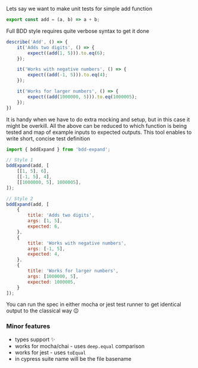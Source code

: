 Lets say we want to make unit tests for simple add function

```javascript
export const add = (a, b) => a + b;
```

Full BDD style requires quite verbose syntax to get it done

```javascript
describe('Add', () => {
    it('Adds two digits', () => {
        expect((add(1, 5))).to.eq(6);
    });

    it('Works with negative numbers', () => {
        expect((add(-1, 5))).to.eq(4);
    });

    it('Works for larger numbers', () => {
        expect((add(1000000, 5))).to.eq(1000005);
    });
})
```
It is handy when we have to do extra mocking and setup, but in this case it might be overkill. All the above can be reduced to which function is being tested and map of example inputs to expected outputs.
This tool enables to write short, concise test definition

```javascript
import { bddExpand } from 'bdd-expand';

// Style 1
bddExpand(add, [
    [[1, 5], 6],
    [[-1, 5], 4],
    [[1000000, 5], 1000005],
]);

// Style 2
bddExpand(add, [
    {
        title: 'Adds two digits',
        args: [1, 5],
        expected: 6,
    },
    {
        title: 'Works with negative numbers',
        args: [-1, 5],
        expected: 4,
    },
    {
        title: 'Works for larger numbers',
        args: [1000000, 5],
        expected: 1000005,
    }
]);
```

You can run the spec in either mocha or jest test runner to get identical output to the classical way :wink:

### Minor features

* types support :sparkles:
* works for mocha/chai - uses `deep.equal` comparison
* works for jest - uses `toEqual`
* in cypress suite name will be the file basename